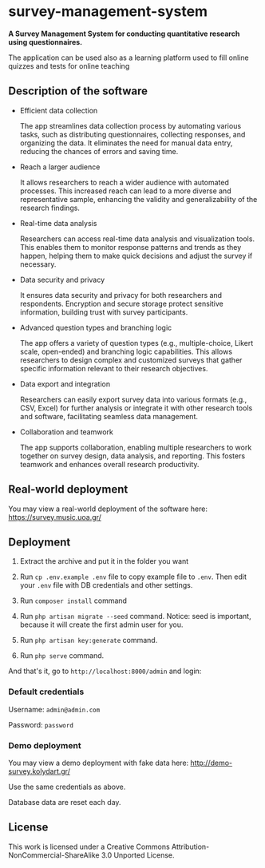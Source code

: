 # survey-management-system

**Α Survey Management System for conducting quantitative research using questionnaires.**

The application can be used also as a learning platform used to fill online quizzes and tests for online teaching 

## Description of the software

- Efficient data collection

	The app streamlines data collection process by automating various tasks, such as distributing questionnaires, collecting responses, and organizing the data. It eliminates the need for manual data entry, reducing the chances of errors and saving time.

- Reach a larger audience

	It allows researchers to reach a wider audience with automated processes. This increased reach can lead to a more diverse and representative sample, enhancing the validity and generalizability of the research findings.

- Real-time data analysis

	Researchers can access real-time data analysis and visualization tools. This enables them to monitor response patterns and trends as they happen, helping them to make quick decisions and adjust the survey if necessary.

- Data security and privacy

	It ensures data security and privacy for both researchers and respondents. Encryption and secure storage protect sensitive information, building trust with survey participants.

- Advanced question types and branching logic

	The app offers a variety of question types (e.g., multiple-choice, Likert scale, open-ended) and branching logic capabilities. This allows researchers to design complex and customized surveys that gather specific information relevant to their research objectives.

- Data export and integration

	Researchers can easily export survey data into various formats (e.g., CSV, Excel) for further analysis or integrate it with other research tools and software, facilitating seamless data management.

- Collaboration and teamwork

	The app supports collaboration, enabling multiple researchers to work together on survey design, data analysis, and reporting. This fosters teamwork and enhances overall research productivity.

## Real-world deployment

You may view a real-world deployment of the software here:
https://survey.music.uoa.gr/


## Deployment

1.  Extract the archive and put it in the folder you want

2.  Run `cp .env.example .env` file to copy example file to `.env`. 
    Then edit your `.env` file with DB credentials and other settings.

3.  Run `composer install` command

4.  Run `php artisan migrate --seed` command.
    Notice: seed is important, because it will create the first admin user for you.

5.  Run `php artisan key:generate` command.

6.  Run `php serve` command.

And that's it, go to `http://localhost:8000/admin` and login:

### Default credentials

Username: `admin@admin.com`

Password: `password`

### Demo deployment

You may view a demo deployment with fake data here:
http://demo-survey.kolydart.gr/

Use the same credentials as above.

Database data are reset each day.

## License

This work is licensed under a Creative Commons Attribution-NonCommercial-ShareAlike 3.0 Unported License.